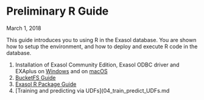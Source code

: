 Preliminary R Guide
================
March 1, 2018

This guide introduces you to using R in the Exasol database. You are shown how to setup the environment, and how to deploy and execute R code in the database.

1. Installation of Exasol Community Edition, Exasol ODBC driver and EXAplus on [Windows](01_exasol_community_edition.md) and on [macOS](01_exasol_community_edition_mac.md)
2. [BucketFS Guide](02_bucketfs.md)
3. [Exasol R Package Guide](03_exasol_r_package.md)
4. [Training and predicting via UDFs](04_train_predict_UDFs.md
